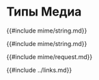 # Типы Медиа

{{#include mime/string.md}}

{{#include mime/string.md}}

{{#include mime/request.md}}

{{#include ../links.md}}
